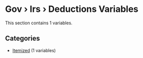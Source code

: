 # Gov › Irs › Deductions Variables

This section contains 1 variables.

## Categories

- [Itemized](itemized/index.md) (1 variables)

